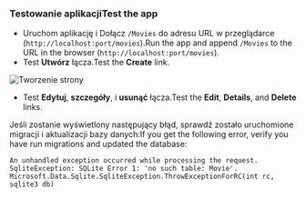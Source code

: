 <a name="test"></a>
### <a name="test-the-app"></a><span data-ttu-id="d6ace-101">Testowanie aplikacji</span><span class="sxs-lookup"><span data-stu-id="d6ace-101">Test the app</span></span>

* <span data-ttu-id="d6ace-102">Uruchom aplikację i Dołącz `/Movies` do adresu URL w przeglądarce (`http://localhost:port/movies`).</span><span class="sxs-lookup"><span data-stu-id="d6ace-102">Run the app and append `/Movies` to the URL in the browser (`http://localhost:port/movies`).</span></span>
* <span data-ttu-id="d6ace-103">Test **Utwórz** łącza.</span><span class="sxs-lookup"><span data-stu-id="d6ace-103">Test the **Create** link.</span></span>

 ![Tworzenie strony](../../tutorials/razor-pages/model/_static/conan.png)

<a name="scaffold"></a>

* <span data-ttu-id="d6ace-105">Test **Edytuj**, **szczegóły**, i **usunąć** łącza.</span><span class="sxs-lookup"><span data-stu-id="d6ace-105">Test the **Edit**, **Details**, and **Delete** links.</span></span>

<span data-ttu-id="d6ace-106">Jeśli zostanie wyświetlony następujący błąd, sprawdź zostało uruchomione migracji i aktualizacji bazy danych:</span><span class="sxs-lookup"><span data-stu-id="d6ace-106">If you get the following error, verify you have run migrations and updated the database:</span></span>

```
An unhandled exception occurred while processing the request.
SqliteException: SQLite Error 1: 'no such table: Movie'.
Microsoft.Data.Sqlite.SqliteException.ThrowExceptionForRC(int rc, sqlite3 db)
```